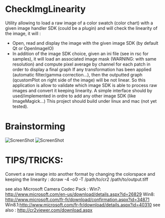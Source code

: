 # CheckImgLinearity
Utility allowing to load a raw image of a color swatch (color chart) with a given image handler SDK (could be a plugin) and will check the linearity of the image, it will :
 * Open, read and display the image with the given image SDK (by default Qt or OpenImageIO)
 * In addition of the image SDK choice, given an ini file (see in rsc for samples), it will load an associated image mask (WARNING: with same resolution) and compute pixel average by channel for each patch in order to display a final graph
If any transformation has been applied (automatic filter/gamma correction...), then the outputted graph (qcustomPlot on right side of the image) will be not linear.
So this application is allow to validate which image SDK is able to process raw images and convert it keeping linearity.
A simple interface should by used/implemented in ordre to add any other image SDK (like ImageMagick...) 
This project should build under linux and mac (not yet tested).

# Brainstorming
![ScreenShot](https://raw.github.com/ejerome/CheckImgLinearity/master/doc/ChkImgLin_bootstrap_design.JPG)
![ScreenShot](https://raw.github.com/ejerome/CheckImgLinearity/master/doc/ChkImgLin_bool_result.JPG)

# TIPS/TRICKS:
Convert a raw image into another format by changing the colorspace and keeping the linearity :
dcraw -4 -o0 -T /path/to/cr2 /path/to/output.tiff

see also Microsoft Camera Codec Pack :
Win7: http://www.microsoft.com/en-us/download/details.aspx?id=26829
Win8: http://www.microsoft.com/fr-fr/download/confirmation.aspx?id=34871
Win8.1:http://www.microsoft.com/fr-fr/download/details.aspx?id=40310
see also : http://cr2viewer.com/download.aspx
